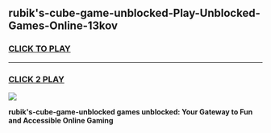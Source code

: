 
## rubik's-cube-game-unblocked-Play-Unblocked-Games-Online-13kov
<h3>
<a href="https://premium76.site?title=rubik's-cube-game-unblocked&ref=24A">CLICK TO PLAY</a></h3>
<hr>

<h3>
<a href="https://premium76.site?title=rubik's-cube-game-unblocked&ref=24A">CLICK 2 PLAY</a>
  
</h3>

<a href="https://premium76.site?title=rubik's-cube-game-unblocked&ref=24A"><img src="https://clearcache.store/games.png"></a>


**rubik's-cube-game-unblocked games unblocked: Your Gateway to Fun and Accessible Online Gaming**
